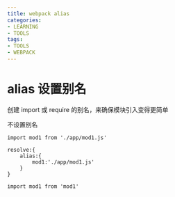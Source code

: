 ```yaml
---
title: webpack alias
categories: 
- LEARNING
- TOOLS
tags:
- TOOLS
- WEBPACK
---
```



# alias 设置别名
创建 import 或 require 的别名，来确保模块引入变得更简单

不设置别名
```
import mod1 from './app/mod1.js'
```


```
resolve:{
    alias:{
        mod1:'./app/mod1.js'
    }
}
```
```
import mod1 from 'mod1'
```